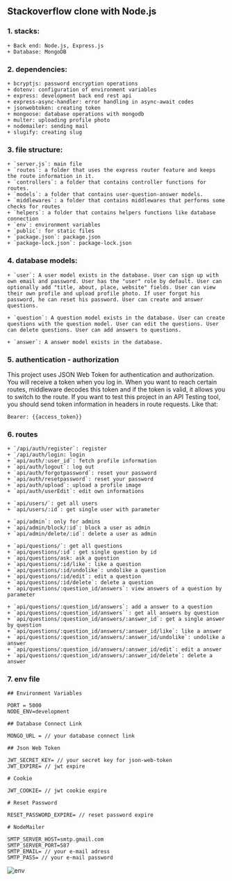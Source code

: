 ## Stackoverflow clone with Node.js

### 1. stacks:
    + Back end: Node.js, Express.js
    + Database: MongoDB

### 2. dependencies:
    + bcryptjs: password encryption operations
    + dotenv: configuration of environment variables
    + express: development back end rest api
    + express-async-handler: error handling in async-await codes
    + jsonwebtoken: creating token
    + mongoose: database operations with mongodb
    + multer: uploading profile photo
    + nodemailer: sending mail
    + slugify: creating slug

### 3. file structure:
    + `server.js`: main file
    + `routes`: a folder that uses the express router feature and keeps the route information in it.
    + `controllers`: a folder that contains controller functions for routes.
    + `models`: a folder that contains user-question-answer models.
    + `middlewares`: a folder that contains middlewares that performs some checks for routes
    + `helpers`: a folder that contains helpers functions like database connection
    + `env`: environment variables
    + `public`: for static files
    + `package.json`: package.json
    + `package-lock.json`: package-lock.json

### 4. database models:

    + `user`: A user model exists in the database. User can sign up with own email and password. User has the "user" role by default. User can optionally add "title, about, place, website" fields. User can view their own profile and upload profile photo. If user forgot his password, he can reset his password. User can create and answer questions.

    + `question`: A question model exists in the database. User can create questions with the question model. User can edit the questions. User can delete questions. User can add answers to questions.

    + `answer`: A answer model exists in the database.

### 5. authentication - authorization

This project uses JSON Web Token for authentication and authorization. You will receive a token when you log in. When you want to reach certain routes, middleware decodes this token and if the token is valid, it allows you to switch to the route. If you want to test this project in an API Testing tool, you should send token information in headers in route requests. Like that:

`Bearer: {{access_token}}`

### 6. routes

    + `/api/auth/register`: register
    + `/api/auth/login: login
    + `api/auth/:user_id`: fetch profile information
    + `api/auth/logout`: log out
    + `api/auth/forgotpassword`: reset your password
    + `api/auth/resetpassword`: reset your password
    + `api/auth/upload`: upload a profile image
    + `api/auth/userEdit`: edit own informations

    + `api/users/`: get all users
    + `api/users/:id`: get single user with parameter
  
    + `api/admin`: only for admins
    + `api/admin/block/:id`: block a user as admin
    + `api/admin/delete/:id`: delete a user as admin

    + `api/questions/`: get all questions
    + `api/questions/:id`: get single question by id
    + `api/questions/ask: ask a question
    + `api/questions/:id/like`: like a question
    + `api/questions/:id/undolike`: undolike a question
    + `api/questions/:id/edit`: edit a question
    + `api/questions/:id/delete`: delete a question
    + `api/questions/:question_id/answers`: view answers of a question by parameter

    + `api/questions/:question_id/answers`: add a answer to a question
    + `api/questions/:question_id/answers``: get all answers by question
    + `api/questions/:question_id/answers/:answer_id`: get a single answer by question
    + `api/questions/:question_id/answers/:answer_id/like`: like a answer 
    + `api/questions/:question_id/answers/:answer_id/undolike`: undolike a answer
    + `api/questions/:question_id/answers/:answer_id/edit`: edit a answer
    + `api/questions/:question_id/answers/:answer_id/delete`: delete a answer

### 7. env file

```
## Environment Variables

PORT = 5000
NODE_ENV=development

## Database Connect Link

MONGO_URL = // your database connect link

## Json Web Token 

JWT_SECRET_KEY= // your secret key for json-web-token
JWT_EXPIRE= // jwt expire

# Cookie

JWT_COOKIE= // jwt cookie expire

# Reset Password

RESET_PASSWORD_EXPIRE= // reset password expire

# NodeMailer

SMTP_SERVER_HOST=smtp.gmail.com
SMTP_SERVER_PORT=587
SMTP_EMAIL= // your e-mail adress
SMTP_PASS= // your e-mail password

```

![env](https://user-images.githubusercontent.com/101933251/172024243-69f1aa4c-cc86-4b70-8ced-03c991f5efb5.JPG)
